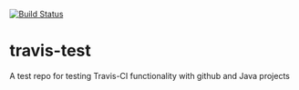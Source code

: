 [![Build Status](https://travis-ci.org/muhammadyaseen/travis-test.svg?branch=master)](https://travis-ci.org/muhammadyaseen/travis-test)

# travis-test
A test repo for testing Travis-CI functionality with github and Java projects
